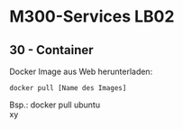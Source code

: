 # M300-Services LB02
## 30 - Container
Docker Image aus Web herunterladen: 
```
docker pull [Name des Images]
```
Bsp.: docker pull ubuntu \
xy